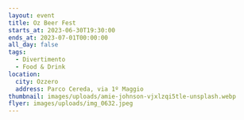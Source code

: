 ```yaml
---
layout: event
title: Oz Beer Fest
starts_at: 2023-06-30T19:30:00
ends_at: 2023-07-01T00:00:00
all_day: false
tags:
  - Divertimento
  - Food & Drink
location:
  city: Ozzero
  address: Parco Cereda, via 1º Maggio
thumbnail: images/uploads/amie-johnson-vjxlzqi5tle-unsplash.webp
flyer: images/uploads/img_0632.jpeg
---
```

